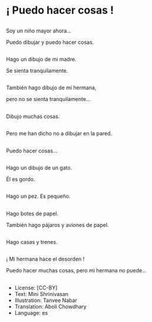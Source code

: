 # ¡ Puedo hacer cosas !

##
Soy un niño mayor ahora...

Puedo dibujar y puedo hacer cosas.

##
Hago un dibujo de mi madre.

Se sienta tranquilamente.

##
También hago dibujo de mi hermana,

pero no se sienta tranquilamente...

##
Dibujo muchas cosas.

##
Pero me han dicho no a dibujar en la pared.

##
Puedo hacer cosas...

##
Hago un dibujo de un gato.

Él es gordo.

##
Hago un pez. Es pequeño.

##
Hago botes de papel.

También hago pájaros y aviones de papel.

##
Hago casas y trenes.

##
¡ Mi hermana hace el desorden !

Puedo hacer muchas cosas,
pero mi hermana no puede...

##
* License: [CC-BY]
* Text: Mini Shrinivasan
* Illustration: Tanvee Nabar
* Translation: Aboli Chowdhary
* Language: es
